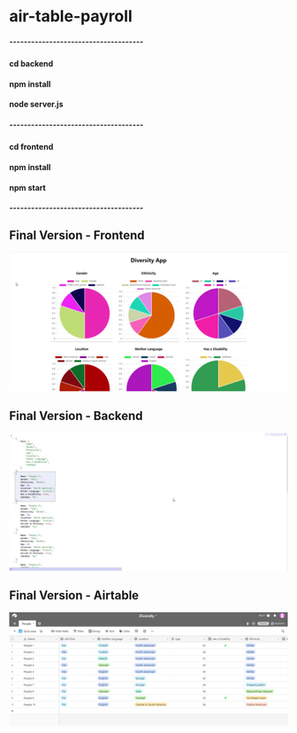 # air-table-payroll
##### -------------------------------------
#### cd backend
#### npm install
#### node server.js
##### -------------------------------------
#### cd frontend
#### npm install
#### npm start
##### -------------------------------------

## Final Version - Frontend
<img src="https://github.com/coskunuyar/remote-team-interview-projects/blob/master/2.diversity/frontend.png" alt="screen-shot" />

## Final Version - Backend
<img src="https://github.com/coskunuyar/remote-team-interview-projects/blob/master/2.diversity/backend.png" alt="screen-shot" />

## Final Version - Airtable
<img src="https://github.com/coskunuyar/remote-team-interview-projects/blob/master/2.diversity/airtable.png" alt="screen-shot" />
